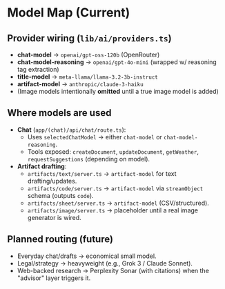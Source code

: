 # Model Map (Current)

## Provider wiring (`lib/ai/providers.ts`)
- **chat-model** → `openai/gpt-oss-120b` (OpenRouter)
- **chat-model-reasoning** → `openai/gpt-4o-mini` (wrapped w/ reasoning tag extraction)
- **title-model** → `meta-llama/llama-3.2-3b-instruct`
- **artifact-model** → `anthropic/claude-3-haiku`
- (Image models intentionally **omitted** until a true image model is added)

## Where models are used
- **Chat** (`app/(chat)/api/chat/route.ts`):
  - Uses `selectedChatModel` → either `chat-model` or `chat-model-reasoning`.
  - Tools exposed: `createDocument`, `updateDocument`, `getWeather`, `requestSuggestions` (depending on model).
- **Artifact drafting**:
  - `artifacts/text/server.ts` → `artifact-model` for text drafting/updates.
  - `artifacts/code/server.ts` → `artifact-model` via `streamObject` schema (outputs `code`).
  - `artifacts/sheet/server.ts` → `artifact-model` (CSV/structured).
  - `artifacts/image/server.ts` → placeholder until a real image generator is wired.

## Planned routing (future)
- Everyday chat/drafts → economical small model.
- Legal/strategy → heavyweight (e.g., Grok 3 / Claude Sonnet).
- Web-backed research → Perplexity Sonar (with citations) when the "advisor" layer triggers it.
